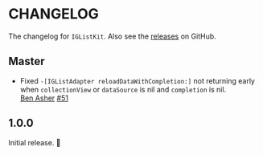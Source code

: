 # CHANGELOG

The changelog for `IGListKit`. Also see the [releases](https://github.com/instagram/IGListKit/releases) on GitHub.

## Master

* Fixed `-[IGListAdapter reloadDataWithCompletion:]` not returning early when `collectionView` or `dataSource` is nil and `completion` is nil.  
  [Ben Asher](https://github.com/benasher44)
  [#51](https://github.com/Instagram/IGListKit/pull/51)


1.0.0
-----

Initial release. :tada:
